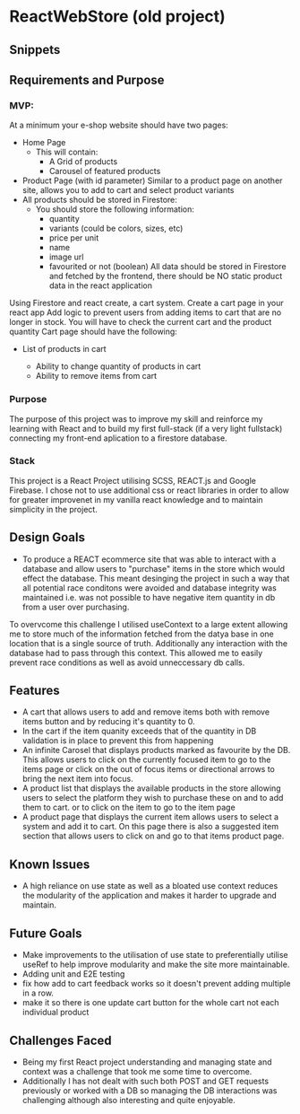 # ReactWebStore (old project)

## Snippets

## Requirements and Purpose

### MVP:

At a minimum your e-shop website should have two pages:

-   Home Page
    -   This will contain:
        -   A Grid of products
        -   Carousel of featured products
-   Product Page (with id parameter) Similar to a product page on another site, allows you to add to cart and select product variants
-   All products should be stored in Firestore:
    -   You should store the following information:
        -   quantity
        -   variants (could be colors, sizes, etc)
        -   price per unit
        -   name
        -   image url
        -   favourited or not (boolean)
            All data should be stored in Firestore and fetched by the frontend, there should be NO static product data in the react application

Using Firestore and react create, a cart system. Create a cart page in your react app Add logic to prevent users from adding items to cart that are no longer in stock. You will have to check the current cart and the product quantity Cart page should have the following:

-   List of products in cart

    -   Ability to change quantity of products in cart
    -   Ability to remove items from cart

### Purpose

The purpose of this project was to improve my skill and reinforce my learning with React and to build my first full-stack (if a very light fullstack) connecting my front-end aplication to a firestore database.

### Stack

This project is a React Project utilising SCSS, REACT.js and Google Firebase. I chose not to use additional css or react libraries in order to allow for greater improvenet in my vanilla react knowledge and to maintain simplicity in the project.

## Design Goals

-   To produce a REACT ecommerce site that was able to interact with a database and allow users to "purchase" items in the store which would effect the database. This meant desinging the project in such a way that all potential race conditons were avoided and database integrity was maintained i.e. was not possible to have negative item quantity in db from a user over purchasing.

To overvcome this challenge I utilised useContext to a large extent allowing me to store much of the information fetched from the datya base in one location that is a single source of truth. Additionally any interaction with the database had to pass through this context. This allowed me to easily prevent race conditions as well as avoid unneccessary db calls.

## Features

-   A cart that allows users to add and remove items both with remove items button and by reducing it's quantity to 0.
-   In the cart if the item quanity exceeds that of the quantity in DB validation is in place to prevent this from happening
-   An infinite Carosel that displays products marked as favourite by the DB. This allows users to click on the currently focused item to go to the items page or click on the out of focus items or directional arrows to bring the next item into focus.
-   A product list that displays the available products in the store allowing users to select the platform they wish to purchase these on and to add them to cart. or to click on the item to go to the item page
-   A product page that displays the current item allows users to select a system and add it to cart. On this page there is also a suggested item section that allows users to click on and go to that items product page.

## Known Issues

-   A high reliance on use state as well as a bloated use context reduces the modularity of the application and makes it harder to upgrade and maintain.

## Future Goals

-   Make improvements to the utilisation of use state to preferentially utilise useRef to help improve modularity and make the site more maintainable.
-   Adding unit and E2E testing
-   fix how add to cart feedback works so it doesn't prevent adding multiple in a row.
-   make it so there is one update cart button for the whole cart not each individual product

## Challenges Faced

-   Being my first React project understanding and managing state and context was a challenge that took me some time to overcome.
-   Additionally I has not dealt with such both POST and GET requests previously or worked with a DB so managing the DB interactions was challenging although also interesting and quite enjoyable.
